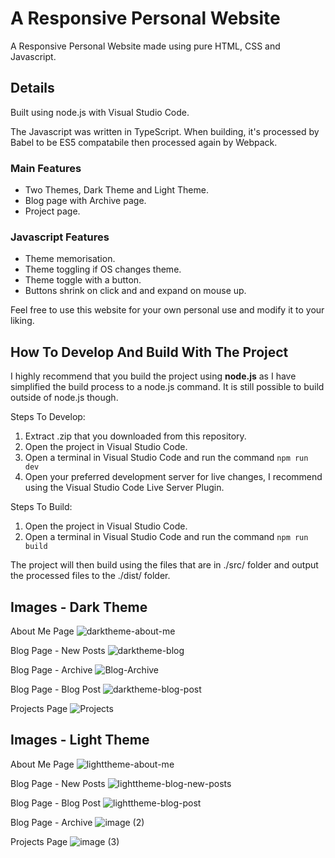 # A Responsive Personal Website
A Responsive Personal Website made using pure HTML, CSS and Javascript.

## Details
Built using node.js with Visual Studio Code.

The Javascript was written in TypeScript. When building, it's processed by Babel to be ES5 compatabile then processed again by Webpack.

### Main Features
- Two Themes, Dark Theme and Light Theme.
- Blog page with Archive page.
- Project page.

### Javascript Features
- Theme memorisation.
- Theme toggling if OS changes theme.
- Theme toggle with a button.
- Buttons shrink on click and and expand on mouse up.

Feel free to use this website for your own personal use and modify it to your liking.

## How To Develop And Build With The Project
I highly recommend that you build the project using **node.js** as I have simplified the build process to a node.js command. It is still possible to build outside of node.js though.

Steps To Develop:
1. Extract .zip that you downloaded from this repository.
2. Open the project in Visual Studio Code.
3. Open a terminal in Visual Studio Code and run the command ```npm run dev```
4. Open your preferred development server for live changes, I recommend using the Visual Studio Code Live Server Plugin.

Steps To Build:
1. Open the project in Visual Studio Code.
2. Open a terminal in Visual Studio Code and run the command ```npm run build```

The project will then build using the files that are in ./src/ folder and output the processed files to the ./dist/ folder.

## Images - Dark Theme
About Me Page
![darktheme-about-me](https://github.com/Krayno/personal-website/assets/48147112/ecfea679-8fed-4a35-89e6-27fa2f944362)


Blog Page - New Posts
![darktheme-blog](https://github.com/Krayno/personal-website/assets/48147112/ab0e2882-3789-40de-855c-cfc489262a5d)

Blog Page - Archive
![Blog-Archive](https://github.com/Krayno/personal-website/assets/48147112/803a880a-f38f-464e-a7c5-adfc26b48f41)

Blog Page - Blog Post
![darktheme-blog-post](https://github.com/Krayno/personal-website/assets/48147112/46d94457-b15b-4d6c-bd49-7652cb017dfe)

Projects Page
![Projects](https://github.com/Krayno/personal-website/assets/48147112/56390c3a-03fc-47fb-9592-d2db0f0e9834)

## Images - Light Theme
About Me Page
![lighttheme-about-me](https://github.com/Krayno/personal-website/assets/48147112/30a6c593-7451-473a-8de4-fca5b592c257)

Blog Page - New Posts
![lighttheme-blog-new-posts](https://github.com/Krayno/personal-website/assets/48147112/5a362ec5-b4ea-4d8f-a1ce-8a3ceededae8)

Blog Page - Blog Post
![lighttheme-blog-post](https://github.com/Krayno/personal-website/assets/48147112/21bf9e75-e4ed-4e36-9b1f-b9af404ff459)

Blog Page - Archive
![image (2)](https://github.com/Krayno/personal-website/assets/48147112/036adaaa-35d4-4ac5-b59d-3c12e7b1c339)

Projects Page
![image (3)](https://github.com/Krayno/personal-website/assets/48147112/059ad408-311b-4fbc-8eff-b2953ddcbd72)
